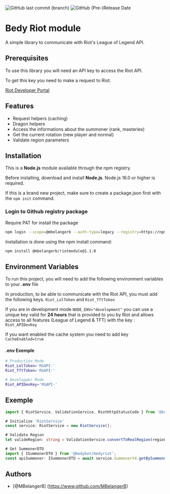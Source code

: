 ![GitHub last commit (branch)](https://img.shields.io/github/last-commit/MBelangerB/RiotModule/dev)
![GitHub (Pre-)Release Date](https://img.shields.io/github/release-date-pre/MBelangerB/RiotModule?label=Last%20Release)

# Bedy Riot module

A simple library to communicate with Riot's League of Legend API.

## Prerequisites
To use this library you will need an API key to access the Riot API.

To get this key you need to make a request to Riot.

[Riot Developer Portal](https://developer.riotgames.com)

## Features
- Request helpers (caching)
- Dragon helpers
- Access the informations about the summoner (rank, masteries)
- Get the current rotation (new player and normal)
- Validate region parameters

## Installation
This is a **Node.js** module available through the npm registry.

Before installing, download and install **Node.js**. 
Node.js 16.0 or higher is required.

If this is a brand new project, make sure to create a package.json first with the `npm init` command.

### Login to Github registry package
Require PAT for install the package
```bash
npm login --scope=@mbelangerb --auth-type=legacy --registry=https://npm.pkg.github.com
```

Installation is done using the npm install command:

```bash
npm install @mbelangerb/riotmodule@1.1.0
```

## Environment Variables

To run this project, you will need to add the following environment variables to your **.env** file

In production, to be able to communicate with the Riot API, you must add the following keys.
`Riot_LolToken` and  `Riot_TftToken`

If you are in development mode `NODE_ENV="development"` you can use a unique key valid for **24 hours** that is provided to you by Riot and allows access to all features (League of Legend & TFT) with the key : `Riot_APIDevKey`

If you want enabled the cache system you need to add key `CacheEnabled=true`

#### .env Exemple
```bash
# Production Mode
Riot_LolToken='RGAPI-'
Riot_TftToken='RGAPI-'

# Developper Mode
Riot_APIDevKey='RGAPI-'
```

## Exemple

```ts
import { RiotService, ValidationService, RiotHttpStatusCode } from '@bedybot/bedyriot';

# Initialize 'RiotService'
const service: RiotService = new RiotService();

# Validate Region
let valideRegion: string = ValidationService.convertToRealRegion(region);

# Get SummonerDTO
import { ISummonerDTO } from '@bedybot/bedyriot';
const apiSummoner: ISummonerDTO = await service.SummonerV4.getBySummonerName(summonerName, region);
```


## Authors

- [@MBelangerB] (https://www.github.com/MBelangerB)


